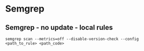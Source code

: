 
# Semgrep

## Semgrep - no update - local rules

```
semgrep scan --metrics=off --disable-version-check --config <path_to_rule> <path_code>
```